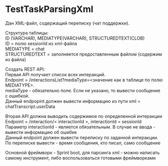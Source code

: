# TestTaskParsingXml
Дан XML-файл, содержащий переписку (чат поддержки).

Структура таблицы:<br/>
ID (VARCHAR), MEDIATYPE(VARCHAR), STRUCTUREDTEXT(CLOB)<br/>
ID = полю sessionId из xml-файла<br/>
MEDIATYPE = chat<br/>
STRUCTUREDTEXT = заполняется предоставленным файлом (содержим из файла)

Создать REST API:<br/>
Первая API получает список всех интеракций.<br/>
Endpoint = /interactionsList?mediaType=<значение как в таблице по полю MEDIATYPE>.<br/>
mediaType - обязательно поле. Если не указано, то вывести сообщение с ошибкой.<br/>
Данный endpopint должен вывести информацию из пути xml = chatTranscript.userData

Вторая API должна выводить содержимое по определенной интеракции<br/>
Endpoint = /interaction/< interactionId >, interactionId = sessionId<br/>
Параметр interactionId - является обязательным. В случае не ввода - вывести информацию об ошибке<br/>
Данный endpoint должен вывести переписку по заданной интеракции.<br/>
По переписке вывести - время сообщения, кто писал, само сообщение

Основной фреймворк - Sprint boot, для парсинга xml - можно написать самому инструмент, либо воспользоваться готовыми
фреймворками
